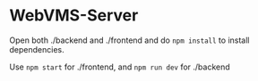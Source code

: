 # WebVMS-Server

Open both ./backend and ./frontend and do `npm install` to install dependencies.

Use `npm start` for ./frontend, and `npm run dev` for ./backend
